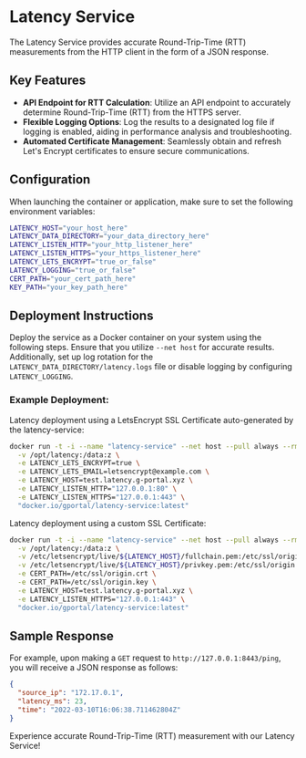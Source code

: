 # Latency Service

The Latency Service provides accurate Round-Trip-Time (RTT) measurements from the HTTP client in the form of a JSON response.

## Key Features

* **API Endpoint for RTT Calculation**: Utilize an API endpoint to accurately determine Round-Trip-Time (RTT) from the HTTPS server.
* **Flexible Logging Options**: Log the results to a designated log file if logging is enabled, aiding in performance analysis and troubleshooting.
* **Automated Certificate Management**: Seamlessly obtain and refresh Let's Encrypt certificates to ensure secure communications.

## Configuration

When launching the container or application, make sure to set the following environment variables:

```bash
LATENCY_HOST="your_host_here"
LATENCY_DATA_DIRECTORY="your_data_directory_here"
LATENCY_LISTEN_HTTP="your_http_listener_here"
LATENCY_LISTEN_HTTPS="your_https_listener_here"
LATENCY_LETS_ENCRYPT="true_or_false"
LATENCY_LOGGING="true_or_false"
CERT_PATH="your_cert_path_here"
KEY_PATH="your_key_path_here"
```

## Deployment Instructions

Deploy the service as a Docker container on your system using the following steps. Ensure that you utilize `--net host` for accurate results. Additionally, set up log rotation for the `LATENCY_DATA_DIRECTORY/latency.logs` file or disable logging by configuring `LATENCY_LOGGING`.

### Example Deployment:

Latency deployment using a LetsEncrypt SSL Certificate auto-generated by the latency-service:
```bash
docker run -t -i --name "latency-service" --net host --pull always --rm \
  -v /opt/latency:/data:z \
  -e LATENCY_LETS_ENCRYPT=true \
  -e LATENCY_LETS_EMAIL=letsencrypt@example.com \
  -e LATENCY_HOST=test.latency.g-portal.xyz \
  -e LATENCY_LISTEN_HTTP="127.0.0.1:80" \
  -e LATENCY_LISTEN_HTTPS="127.0.0.1:443" \
  "docker.io/gportal/latency-service:latest"
```
Latency deployment using a custom SSL Certificate:
```bash
docker run -t -i --name "latency-service" --net host --pull always --rm \
  -v /opt/latency:/data:z \
  -v /etc/letsencrypt/live/${LATENCY_HOST}/fullchain.pem:/etc/ssl/origin.crt:ro \
  -v /etc/letsencrypt/live/${LATENCY_HOST}/privkey.pem:/etc/ssl/origin.key:ro \
  -e CERT_PATH=/etc/ssl/origin.crt \
  -e CERT_PATH=/etc/ssl/origin.key \
  -e LATENCY_HOST=test.latency.g-portal.xyz \
  -e LATENCY_LISTEN_HTTPS="127.0.0.1:443" \
  "docker.io/gportal/latency-service:latest"
```

## Sample Response

For example, upon making a `GET` request to `http://127.0.0.1:8443/ping`, you will receive a JSON response as follows:

```json
{
  "source_ip": "172.17.0.1",
  "latency_ms": 23,
  "time": "2022-03-10T16:06:38.711462804Z"
}
```

Experience accurate Round-Trip-Time (RTT) measurement with our Latency Service!